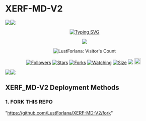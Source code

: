 # XERF-MD-V2 
   <a><img src='https://i.imgur.com/LyHic3i.gif'/></a><a><img src='https://i.imgur.com/LyHic3i.gif'/></a>
<p align="center">
<p align="center">
  <a href="<a href="https://git.io/typing-svg"><img src="https://readme-typing-svg.demolab.com?font=Fira+Code&duration=500&pause=1000&color=7078F7&width=435&lines=XERF-MD-V2;FORK+MY+BOT+A+GIVE+ME+STARS+%E2%AD%90%EF%B8%8F+;Thank+you+%F0%9F%99%8F+" alt="Typing SVG" /></a>
 </p>
<p align="center">
<img src="https://files.fm/u/bd56sa8gbc?k=c01a7630"/> 
<p align="center"><img src="https://profile-counter.glitch.me/{LustForlana}/count.svg" alt="LustForlana: Visitor's Count" /></p>
<p align="center">
<a href="https://github.com/LustForlana/followers"><img title="Followers" src="https://img.shields.io/github/followers/LustForlana?color=red&style=flat-square"></a>
<a href="https://github.com/LustForlana/XERF-MD-V2/stargazers/"><img title="Stars" src="https://img.shields.io/github/star/LustForlana/XERF-MD-V2?color=blue&style=flat-square"></a>
<a href="https://github.com/LustForlana/XERF-MD-V2/network/members"><img title="Forks" src="https://img.shields.io/github/forks/LustForlana/XERF-MD-V2?color=red&style=flat-square"></a>
<a href="https://github.com/LustForlana/XERF-MD-V2/watchers"><img title="Watching" src="https://img.shields.io/github/watchers/LustForlana/XERF_MD-V2?label=Watchers&color=blue&style=flat-square"></a>
<a href="https://github.com/LustForlana/XERF-MD-V2/"><img title="Size" src="https://img.shields.io/github/repo-size/LustForlana/XERF-MD-V2?style=flat-square&color=green"></a>
<a href="https://hits.seeyoufarm.com"><img src="https://hits.seeyoufarm.com/api/count/incr/badge.svg?url=https%3A%2F%2Fgithub.com%2FDeeCeeXxx%2FQueen-Anita-Md&count_bg=%2379C83D&title_bg=%23555555&icon=probot.svg&icon_color=%2300FF6D&title=hits&edge_flat=false"/></a>
<a href="https://github.com/DeeCeeXxx/Queen-Anita-V2/graphs/commit-activity"><img height="20" src="https://img.shields.io/badge/Maintained%3F-yes-green.svg"></a>&nbsp;&nbsp;
</p>
<p align='center'>
    </p>
<a><img src='https://i.imgur.com/LyHic3i.gif'/></a><a><img src='https://i.imgur.com/LyHic3i.gif'/></a>
<p align="center">

 ## XERF_MD-V2 Deployment Methods

### 1. FORK THIS REPO

"https://github.com/LustForlana/XERF-MD-V2/fork"
